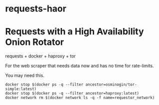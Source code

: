 # requests-haor

# Requests with a High Availability Onion Rotator
requests + docker + haproxy + tor

For the web scraper that needs data now and has no time for rate-limits.

You may need this.
```
docker stop $(docker ps -q --filter ancestor=osminogin/tor-simple:latest)
docker stop $(docker ps -q --filter ancestor=haproxy:latest)
docker network rm $(docker network ls -q -f name=requestor_network)
```

